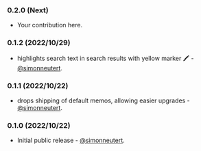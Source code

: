 ### 0.2.0 (Next)

* Your contribution here.

### 0.1.2 (2022/10/29)

* highlights search text in search results with yellow marker 🖍 - [@simonneutert](https://github.com/simonneutert).

### 0.1.1 (2022/10/22)

* drops shipping of default memos, allowing easier upgrades - [@simonneutert](https://github.com/simonneutert).
### 0.1.0 (2022/10/22)

* Initial public release - [@simonneutert](https://github.com/simonneutert).